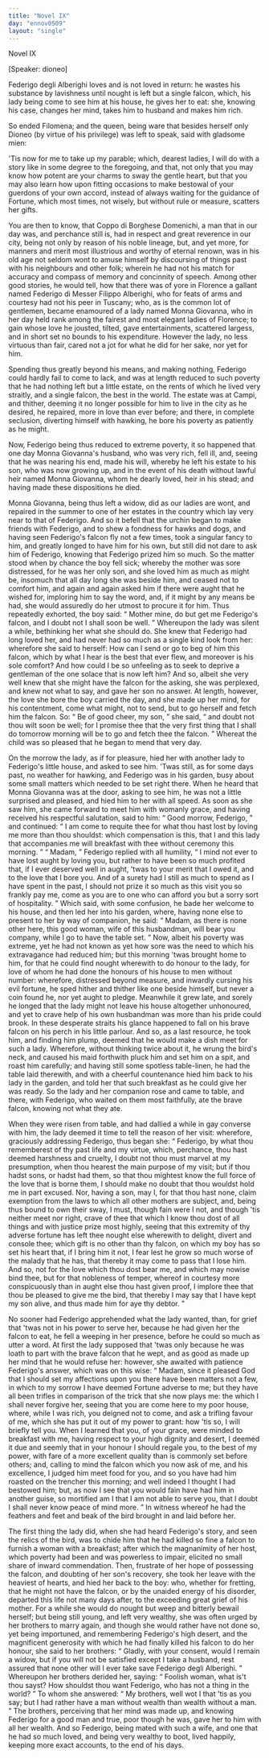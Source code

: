 ```yaml
---
title: "Novel IX"
day: "ennov0509"
layout: "single"
---
```

<html>
 <head>
 </head>
 <body>
  <div id="nov0509" type="novella" who="dioneo">
   <head>
    Novel IX
   </head>
   <p>
    [Speaker: dioneo]
   </p>
   <argument>
    <p>
     <milestone id="p05090001"/>
     <!--(i)-->
     Federigo degli Alberighi loves and is not loved in return:
 he wastes his substance by lavishness until nought is
 left but a single falcon, which, his lady being come to
 see him at his house, he gives her to eat: she, knowing
 his case, changes her mind, takes him to husband and
 makes him rich.
     <!--(/i)-->
    </p>
   </argument>
   <div3 type="commentary" who="author">
    <p>
     <milestone id="p05090002"/>
     So ended Filomena; and the queen, being ware that besides herself
 only Dioneo (by virtue of his privilege) was left to speak, said
 with gladsome mien:
    </p>
   </div3>
   <p>
    <milestone id="p05090003"/>
    'Tis now for me to take up my parable;
 which, dearest ladies, I will do with a story like in some degree to
 the foregoing, and that, not only that you may know how potent are
 your charms to sway the gentle heart, but that you may also learn
 how upon fitting occasions to make bestowal of your guerdons of
 your own accord, instead of always waiting for the guidance of
 Fortune, which most times, not wisely, but without rule or measure,
 scatters her gifts.
   </p>
   <p>
    <milestone id="p05090004"/>
    You are then to know, that Coppo di Borghese Domenichi, a
 man that in our day was, and perchance still is, had in respect and
 great reverence in our city, being not only by reason of his noble
 lineage, but, and yet more, for manners and merit most illustrious and
 worthy of eternal renown, was in his old age not seldom wont to
 amuse himself by discoursing of things past with his neighbours and
 other folk; wherein he had not his match for accuracy and compass
 of memory and concinnity of speech.
    <milestone id="p05090005"/>
    Among other good stories, he
 would tell, how that there was of yore in Florence a gallant named
 Federigo di Messer Filippo Alberighi, who for feats of arms and
 courtesy had not his peer in Tuscany;
    <milestone id="p05090006"/>
    who, as is the common lot of
    <pb n="56"/>
    gentlemen, became enamoured of a lady named Monna Giovanna,
 who in her day held rank among the fairest and most elegant ladies
 of Florence; to gain whose love he jousted, tilted, gave entertainments,
 scattered largess, and in short set no bounds to his expenditure.
 However the lady, no less virtuous than fair, cared not
 a jot for what he did for her sake, nor yet for him.
   </p>
   <p>
    <milestone id="p05090007"/>
    Spending thus greatly beyond his means, and making nothing,
 Federigo could hardly fail to come to lack, and was at length reduced
 to such poverty that he had nothing left but a little estate, on the
 rents of which he lived very straitly, and a single falcon, the best in
 the world.
    <milestone id="p05090008"/>
    The estate was at Campi, and thither, deeming it no
 longer possible for him to live in the city as he desired, he repaired,
 more in love than ever before; and there, in complete seclusion,
 diverting himself with hawking, he bore his poverty as patiently as he
 might.
   </p>
   <p>
    <milestone id="p05090009"/>
    Now, Federigo being thus reduced to extreme poverty, it so
 happened that one day Monna Giovanna's husband, who was very
 rich, fell ill, and, seeing that he was nearing his end, made his will,
 whereby he left his estate to his son, who was now growing up, and
 in the event of his death without lawful heir named Monna Giovanna,
 whom he dearly loved, heir in his stead; and having made these
 dispositions he died.
   </p>
   <p>
    <milestone id="p05090010"/>
    Monna Giovanna, being thus left a widow, did as our ladies are
 wont, and repaired in the summer to one of her estates in the country
 which lay very near to that of Federigo.
    <milestone id="p05090011"/>
    And so it befell that
 the urchin began to make friends with Federigo, and to shew a
 fondness for hawks and dogs, and having seen Federigo's falcon fly
 not a few times, took a singular fancy to him, and greatly longed to
 have him for his own, but still did not dare to ask him of Federigo,
 knowing that Federigo prized him so much.
    <milestone id="p05090012"/>
    So the matter stood when
 by chance the boy fell sick; whereby the mother was sore distressed, for
 he was her only son, and she loved him as much as might be, insomuch
 that all day long she was beside him, and ceased not to comfort
 him, and again and again asked him if there were aught that he
 wished for, imploring him to say the word, and, if it might by any
 means be had, she would assuredly do her utmost to procure it for
 him.
    <milestone id="p05090013"/>
    Thus repeatedly exhorted, the boy said:
    <q direct="unspecified">
     Mother mine, do
 but get me Federigo's falcon, and I doubt not I shall soon be well.
    </q>
    <pb n="57"/>
    <milestone id="p05090014"/>
    Whereupon the lady was silent a while, bethinking her what she
 should do. She knew that Federigo had long loved her, and had
 never had so much as a single kind look from her: wherefore she
 said to herself: How can I send or go to beg of him this falcon,
 which by what I hear is the best that ever flew, and moreover is his
 sole comfort? And how could I be so unfeeling as to seek to deprive
 a gentleman of the one solace that is now left him?
    <milestone id="p05090015"/>
    And so, albeit
 she very well knew that she might have the falcon for the asking, she
 was perplexed, and knew not what to say, and gave her son no
 answer.
    <milestone id="p05090016"/>
    At length, however, the love she bore the boy carried the
 day, and she made up her mind, for his contentment, come what might,
 not to send, but to go herself and fetch him the falcon. So:
    <q direct="unspecified">
     Be of
 good cheer, my son,
    </q>
    she said,
    <q direct="unspecified">
     and doubt not thou wilt soon be
 well; for I promise thee that the very first thing that I shall do tomorrow
 morning will be to go and fetch thee the falcon.
    </q>
    <milestone id="p05090017"/>
    Whereat
 the child was so pleased that he began to mend that very day.
   </p>
   <p>
    <milestone id="p05090018"/>
    On the morrow the lady, as if for pleasure, hied her with another
 lady to Federigo's little house, and asked to see him.
    <milestone id="p05090019"/>
    'Twas still, as
 for some days past, no weather for hawking, and Federigo was in his
 garden, busy about some small matters which needed to be set right
 there. When he heard that Monna Giovanna was at the door,
 asking to see him, he was not a little surprised and pleased, and hied
 him to her with all speed.
    <milestone id="p05090020"/>
    As soon as she saw him, she came
 forward to meet him with womanly grace, and having received his
 respectful salutation, said to him:
    <q direct="unspecified">
     Good morrow, Federigo,
    </q>
    and
 continued:
    <q direct="unspecified">
     I am come to requite thee for what thou hast lost
 by loving me more than thou shouldst: which compensation is this,
 that I and this lady that accompanies me will breakfast with thee
 without ceremony this morning.
    </q>
    <milestone id="p05090021"/>
    <q direct="unspecified">
     Madam,
    </q>
    Federigo replied
 with all humility,
    <q direct="unspecified">
     I mind not ever to have lost aught by loving you,
 but rather to have been so much profited that, if I ever deserved well
 in aught, 'twas to your merit that I owed it, and to the love that I
 bore you.
     <milestone id="p05090022"/>
     And of a surety had I still as much to spend as I have
 spent in the past, I should not prize it so much as this visit you so
 frankly pay me, come as you are to one who can afford you but a
 sorry sort of hospitality.
    </q>
    <milestone id="p05090023"/>
    Which said, with some confusion, he
 bade her welcome to his house, and then led her into his garden,
 where, having none else to present to her by way of companion, he
    <pb n="58"/>
    said:
    <q direct="unspecified">
     Madam, as there is none other here, this good woman, wife
 of this husbandman, will bear you company, while I go to have the
 table set.
    </q>
    <milestone id="p05090024"/>
    Now, albeit his poverty was extreme, yet he had not
 known as yet how sore was the need to which his extravagance had
 reduced him; but this morning 'twas brought home to him, for that
 he could find nought wherewith to do honour to the lady, for love
 of whom he had done the honours of his house to men without
 number:
    <milestone id="p05090025"/>
    wherefore, distressed beyond measure, and inwardly cursing
 his evil fortune, he sped hither and thither like one beside himself,
 but never a coin found he, nor yet aught to pledge. Meanwhile it
 grew late, and sorely he longed that the lady might not leave his
 house altogether unhonoured, and yet to crave help of his own
 husbandman was more than his pride could brook. In these desperate
 straits his glance happened to fall on his brave falcon on his perch in
 his little parlour. And so, as a last resource, he took him, and finding
 him plump, deemed that he would make a dish meet for such a
 lady.
    <milestone id="p05090026"/>
    Wherefore, without thinking twice about it, he wrung the
 bird's neck, and caused his maid forthwith pluck him and set him on
 a spit, and roast him carefully; and having still some spotless table-linen,
 he had the table laid therewith, and with a cheerful countenance
 hied him back to his lady in the garden, and told her that such
 breakfast as he could give her was ready.
    <milestone id="p05090027"/>
    So the lady and her companion
 rose and came to table, and there, with Federigo, who waited on
 them most faithfully, ate the brave falcon, knowing not what they ate.
   </p>
   <p>
    <milestone id="p05090028"/>
    When they were risen from table, and had dallied a while in gay
 converse with him, the lady deemed it time to tell the reason of her
 visit: wherefore, graciously addressing Federigo, thus began she:
    <milestone id="p05090029"/>
    <q direct="unspecified">
     Federigo, by what thou rememberest of thy past life and my virtue,
 which, perchance, thou hast deemed harshness and cruelty, I doubt
 not thou must marvel at my presumption, when thou hearest the
 main purpose of my visit; but if thou hadst sons, or hadst had them, so
 that thou mightest know the full force of the love that is borne them,
 I should make no doubt that thou wouldst hold me in part excused.
     <milestone id="p05090030"/>
     Nor, having a son, may I, for that thou hast none, claim exemption
 from the laws to which all other mothers are subject, and, being thus
 bound to own their sway, I must, though fain were I not, and
 though 'tis neither meet nor right, crave of thee that which I know
 thou dost of all things and with justice prize most highly,
     <milestone id="p05090031"/>
     seeing
     <pb n="59"/>
     that this extremity of thy adverse fortune has left thee nought else
 wherewith to delight, divert and console thee; which gift is no other
 than thy falcon, on which my boy has so set his heart that, if I
 bring him it not, I fear lest he grow so much worse of the malady
 that he has, that thereby it may come to pass that I lose him.
     <milestone id="p05090032"/>
     And
 so, not for the love which thou dost bear me, and which may nowise
 bind thee, but for that nobleness of temper, whereof in courtesy
 more conspicuously than in aught else thou hast given proof, I implore
 thee that thou be pleased to give me the bird, that thereby
 I may say that I have kept my son alive, and thus made him for
 aye thy debtor.
    </q>
   </p>
   <p>
    <milestone id="p05090033"/>
    No sooner had Federigo apprehended what the lady wanted,
 than, for grief that 'twas not in his power to serve her, because he
 had given her the falcon to eat, he fell a weeping in her presence,
 before he could so much as utter a word. At first the lady supposed
 that 'twas only because he was loath to part with the brave falcon
 that he wept, and as good as made up her mind that he would refuse
 her: however, she awaited with patience Federigo's answer, which
 was on this wise:
    <milestone id="p05090034"/>
    <q direct="unspecified">
     Madam, since it pleased God that I should set
 my affections upon you there have been matters not a few, in which
 to my sorrow I have deemed Fortune adverse to me; but they have
 all been trifles in comparison of the trick that she now plays me:
 the which I shall never forgive her, seeing that you are come here to
 my poor house, where, while I was rich, you deigned not to come,
 and ask a trifling favour of me, which she has put it out of my
 power to grant: how 'tis so, I will briefly tell you.
     <milestone id="p05090035"/>
     When I learned
 that you, of your grace, were minded to breakfast with me, having
 respect to your high dignity and desert, I deemed it due and seemly
 that in your honour I should regale you, to the best of my power,
 with fare of a more excellent quality than is commonly set before
 others;
     <milestone id="p05090036"/>
     and, calling to mind the falcon which you now ask of me,
 and his excellence, I judged him meet food for you, and so you have
 had him roasted on the trencher this morning; and well indeed I
 thought I had bestowed him; but, as now I see that you would fain
 have had him in another guise, so mortified am I that I am not able
 to serve you, that I doubt I shall never know peace of mind more.
    </q>
    <milestone id="p05090037"/>
    In witness whereof he had the feathers and feet and beak of the
 bird brought in and laid before her.
   </p>
   <pb n="60"/>
   <p>
    The first thing the lady did, when she had heard Federigo's
 story, and seen the relics of the bird, was to chide him that he had
 killed so fine a falcon to furnish a woman with a breakfast; after
 which the magnanimity of her host, which poverty had been and
 was powerless to impair, elicited no small share of inward commendation.
 Then, frustrate of her hope of possessing the falcon, and
 doubting of her son's recovery, she took her leave with the heaviest
 of hearts, and hied her back to the boy:
    <milestone id="p05090038"/>
    who, whether for fretting,
 that he might not have the falcon, or by the unaided energy of his
 disorder, departed this life not many days after, to the exceeding
 great grief of his mother.
    <milestone id="p05090039"/>
    For a while she would do nought but
 weep and bitterly bewail herself; but being still young, and left very
 wealthy, she was often urged by her brothers to marry again, and
 though she would rather have not done so, yet being importuned,
 and remembering Federigo's high desert, and the magnificent generosity
 with which he had finally killed his falcon to do her honour,
 she said to her brothers:
    <milestone id="p05090040"/>
    <q direct="unspecified">
     Gladly, with your consent, would I
 remain a widow, but if you will not be satisfied except I take a
 husband, rest assured that none other will I ever take save Federigo
 degli Alberighi.
    </q>
    <milestone id="p05090041"/>
    Whereupon her brothers derided her, saying:
    <q direct="unspecified">
     Foolish woman, what is't thou sayst? How shouldst thou want
 Federigo, who has not a thing in the world?
    </q>
    <milestone id="p05090042"/>
    To whom she
 answered:
    <q direct="unspecified">
     My brothers, well wot I that 'tis as you say; but I
 had rather have a man without wealth than wealth without a man.
    </q>
    <milestone id="p05090043"/>
    The brothers, perceiving that her mind was made up, and knowing
 Federigo for a good man and true, poor though he was, gave her to
 him with all her wealth. And so Federigo, being mated with such
 a wife, and one that he had so much loved, and being very wealthy
 to boot, lived happily, keeping more exact accounts, to the end of his
 days.
   </p>
  </div>
 </body>
</html>